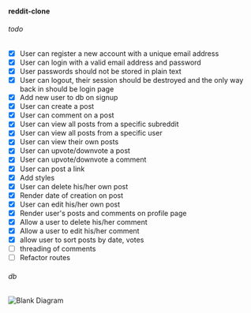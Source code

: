 #### reddit-clone
###### todo
- [x] User can register a new account with a unique email address
- [x] User can login with a valid email address and password
- [x] User passwords should not be stored in plain text
- [x] User can logout, their session should be destroyed and the only way back in should be login page
- [x] Add new user to db on signup
- [x] User can create a post
- [x] User can comment on a post
- [x] User can view all posts from a specific subreddit
- [x] User can view all posts from a specific user
- [x] User can view their own posts
- [x] User can upvote/downvote a post
- [x] User can upvote/downvote a comment
- [x] User can post a link
- [x] Add styles
- [x] User can delete his/her own post
- [x] Render date of creation on post
- [x] User can edit his/her own post
- [x] Render user's posts and comments on profile page
- [x] Allow a user to delete his/her comment
- [x] Allow a user to edit his/her comment
- [x] allow user to sort posts by date, votes
- [ ] threading of comments
- [ ] Refactor routes

###### db
![Blank Diagram](https://user-images.githubusercontent.com/46908343/79140232-a9bbc900-7d85-11ea-9c43-8045f59f3675.png)
